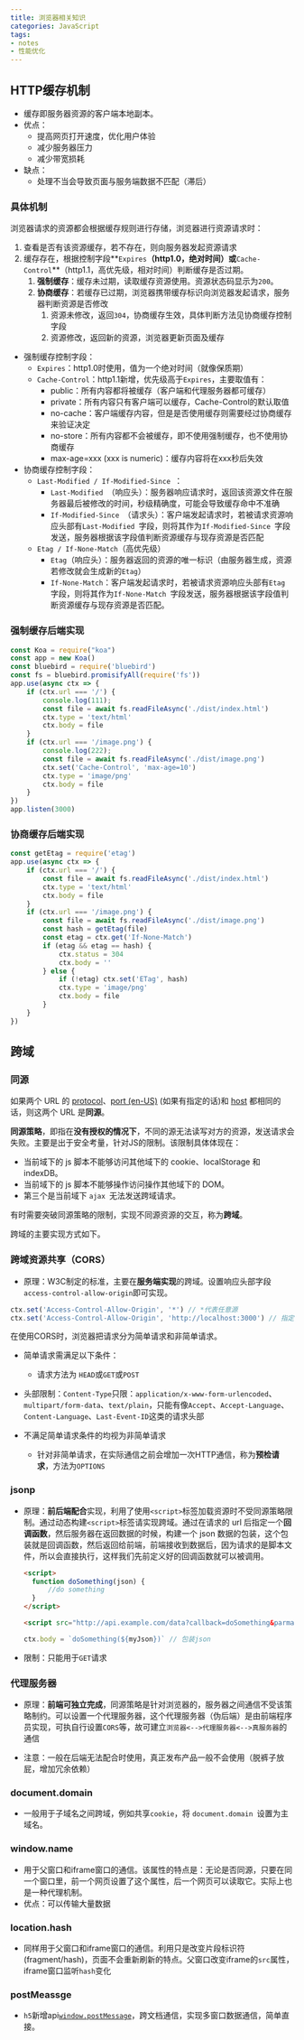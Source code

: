 ```yaml
---
title: 浏览器相关知识
categories: JavaScript
tags: 
- notes
- 性能优化
---
```


## HTTP缓存机制

- 缓存即服务器资源的客户端本地副本。
- 优点：
  - 提高网页打开速度，优化用户体验
  - 减少服务器压力
  - 减少带宽损耗
- 缺点：
  - 处理不当会导致页面与服务端数据不匹配（滞后）

### 具体机制

浏览器请求的资源都会根据缓存规则进行存储，浏览器进行资源请求时：

1. 查看是否有该资源缓存，若不存在，则向服务器发起资源请求
2. 缓存存在，根据控制字段**`Expires`**（http1.0，绝对时间）或**`Cache-Control`**（http1.1，高优先级，相对时间）判断缓存是否过期。
   1. **强制缓存**：缓存未过期，读取缓存资源使用。资源状态码显示为`200`。
   2. **协商缓存**：若缓存已过期，浏览器携带缓存标识向浏览器发起请求，服务器判断资源是否修改
      1. 资源未修改，返回`304`，协商缓存生效，具体判断方法见协商缓存控制字段
      2. 资源修改，返回新的资源，浏览器更新页面及缓存

- 强制缓存控制字段：
  - `Expires`：http1.0时使用，值为一个绝对时间（就像保质期）
  - `Cache-Control`：http1.1新增，优先级高于`Expires`，主要取值有：
    - public：所有内容都将被缓存（客户端和代理服务器都可缓存）
    - private：所有内容只有客户端可以缓存，Cache-Control的默认取值
    - no-cache：客户端缓存内容，但是是否使用缓存则需要经过协商缓存来验证决定
    - no-store：所有内容都不会被缓存，即不使用强制缓存，也不使用协商缓存
    - max-age=xxx (xxx is numeric)：缓存内容将在xxx秒后失效
- 协商缓存控制字段：
  - `Last-Modified / If-Modified-Since `：
    - `Last-Modified `（响应头）：服务器响应请求时，返回该资源文件在服务器最后被修改的时间，秒级精确度，可能会导致缓存命中不准确
    - `If-Modified-Since `（请求头）：客户端发起请求时，若被请求资源响应头部有`Last-Modified `字段，则将其作为`If-Modified-Since `字段发送，服务器根据该字段值判断资源缓存与现存资源是否匹配
  - `Etag / If-None-Match`（高优先级）
    - `Etag`（响应头）：服务器返回的资源的唯一标识（由服务器生成，资源若修改就会生成新的`Etag`）
    - `If-None-Match`：客户端发起请求时，若被请求资源响应头部有`Etag `字段，则将其作为`If-None-Match `字段发送，服务器根据该字段值判断资源缓存与现存资源是否匹配。

### 强制缓存后端实现

```js
const Koa = require("koa")
const app = new Koa()
const bluebird = require('bluebird')
const fs = bluebird.promisifyAll(require('fs'))
app.use(async ctx => {
    if (ctx.url === '/') {
        console.log(111);
        const file = await fs.readFileAsync('./dist/index.html')
        ctx.type = 'text/html'
        ctx.body = file
    }
    if (ctx.url === '/image.png') {
        console.log(222);
        const file = await fs.readFileAsync('./dist/image.png')
        ctx.set('Cache-Control', 'max-age=10')
        ctx.type = 'image/png'
        ctx.body = file
    }
})
app.listen(3000)
```

### 协商缓存后端实现

```js
const getEtag = require('etag')
app.use(async ctx => {
    if (ctx.url === '/') {
        const file = await fs.readFileAsync('./dist/index.html')
        ctx.type = 'text/html'
        ctx.body = file
    }
    if (ctx.url === '/image.png') {
        const file = await fs.readFileAsync('./dist/image.png')
        const hash = getEtag(file)
        const etag = ctx.get('If-None-Match')
        if (etag && etag == hash) {
            ctx.status = 304
            ctx.body = ''
        } else {
            if (!etag) ctx.set('ETag', hash)
            ctx.type = 'image/png'
            ctx.body = file
        }
    }
})
```

## 跨域

### 同源

如果两个 URL 的 [protocol](https://developer.mozilla.org/zh-CN/docs/Glossary/Protocol)、[port (en-US)](https://developer.mozilla.org/en-US/docs/Glossary/Port) (如果有指定的话)和 [host](https://developer.mozilla.org/zh-CN/docs/Glossary/Host) 都相同的话，则这两个 URL 是**同源**。

**同源策略**，即指在**没有授权的情况下**，不同的源无法读写对方的资源，发送请求会失败。主要是出于安全考量，针对JS的限制。该限制具体体现在：
- 当前域下的 js 脚本不能够访问其他域下的 cookie、localStorage 和 indexDB。
- 当前域下的 js 脚本不能够操作访问操作其他域下的 DOM。
- 第三个是当前域下 `ajax `无法发送跨域请求。


有时需要突破同源策略的限制，实现不同源资源的交互，称为**跨域**。

跨域的主要实现方式如下。

### 跨域资源共享（CORS）

- 原理：W3C制定的标准，主要在**服务端实现**的跨域。设置响应头部字段`access-control-allow-origin`即可实现。

```js
ctx.set('Access-Control-Allow-Origin', '*') // *代表任意源
ctx.set('Access-Control-Allow-Origin', 'http://localhost:3000') // 指定源
```

在使用CORS时，浏览器把请求分为简单请求和非简单请求。

- 简单请求需满足以下条件：

  - 请求方法为 `HEAD`或`GET`或`POST`
- 头部限制：`Content-Type`只限：`application/x-www-form-urlencoded`、`multipart/form-data`、`text/plain`，只能有像`Accept`、`Accept-Language`、`Content-Language`、`Last-Event-ID`这类的请求头部
- 不满足简单请求条件的均视为非简单请求
  - 针对非简单请求，在实际通信之前会增加一次HTTP通信，称为**预检请求**，方法为`OPTIONS`

### jsonp

- 原理：**前后端配合**实现，利用了使用`<script>`标签加载资源时不受同源策略限制。通过动态构建`<script>`标签请实现跨域。通过在请求的 url 后指定一个**回调函数**，然后服务器在返回数据的时候，构建一个 json 数据的包装，这个包装就是回调函数，然后返回给前端，前端接收到数据后，因为请求的是脚本文件，所以会直接执行，这样我们先前定义好的回调函数就可以被调用。

  ```html
  <script>
  	function doSomething(json) {
      	//do something
  	}
  </script>
  
  <script src="http://api.example.com/data?callback=doSomething&parma=a"></script>
  ```

  ```js
  ctx.body = `doSomething(${myJson})` // 包装json
  ```

- 限制：只能用于`GET`请求

### 代理服务器

- 原理：**前端可独立完成**，同源策略是针对浏览器的，服务器之间通信不受该策略制约。可以设置一个代理服务器，这个代理服务器（伪后端）是由前端程序员实现，可执自行设置`CORS`等，故可建立`浏览器<-->代理服务器<-->真服务器`的通信

- 注意：一般在后端无法配合时使用，真正发布产品一般不会使用（脱裤子放屁，增加冗余依赖）

### document.domain

- 一般用于子域名之间跨域，例如共享`cookie`，将 `document.domain `设置为主域名。

### window.name

- 用于父窗口和iframe窗口的通信。该属性的特点是：无论是否同源，只要在同一个窗口里，前一个网页设置了这个属性，后一个网页可以读取它。实际上也是一种代理机制。
- 优点：可以传输大量数据

### location.hash

- 同样用于父窗口和iframe窗口的通信。利用只是改变片段标识符(fragment/hash)，页面不会重新刷新的特点。父窗口改变iframe的`src`属性，iframe窗口监听`hash`变化

### postMeassge

- `h5`新增api[`window.postMessage`](https://developer.mozilla.org/zh-CN/docs/Web/API/Window/postMessage)，跨文档通信，实现多窗口数据通信，简单直接。





